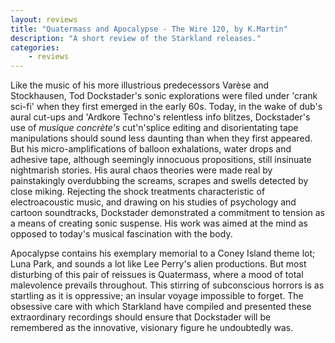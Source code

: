 ```yaml
---
layout: reviews
title: "Quatermass and Apocalypse - The Wire 120, by K.Martin"
description: "A short review of the Starkland releases."
categories:
    - reviews
---
```


Like the music of his more illustrious predecessors Varèse and Stockhausen, Tod Dockstader's sonic explorations were filed under 'crank sci-fi' when they first emerged in the early 60s. Today, in the wake of dub's aural cut-ups and 'Ardkore Techno's relentless info blitzes, Dockstader's use of *musique concrète's* cut'n'splice editing and disorientating tape manipulations should sound less daunting than when they first appeared. But his micro-amplifications of balloon exhalations, water drops and adhesive tape, although seemingly innocuous propositions, still insinuate nightmarish stories. His aural chaos theories were made real by painstakingly overdubbing the screams, scrapes and swells detected by close miking. Rejecting the shock treatments characteristic of electroacoustic music, and drawing on his studies of psychology and cartoon soundtracks, Dockstader demonstrated a commitment to tension as a means of creating sonic suspense. His work was aimed at the mind as opposed to today's musical fascination with the body.

Apocalypse contains his exemplary memorial to a Coney Island theme lot; Luna Park, and sounds a lot like Lee Perry's alien productions. But most disturbing of this pair of reissues is Quatermass, where a mood of total malevolence prevails throughout.  This stirring of subconscious horrors is as startling as it is oppressive; an insular voyage impossible to forget. The obsessive care with which Starkland have compiled and presented these extraordinary recordings should ensure that Dockstader will be remembered as the innovative, visionary figure he undoubtedly was.

